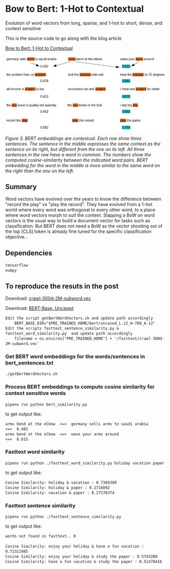 # Bow to Bert: 1-Hot to Contextual
Evolution of word vectors from long, sparse, and 1-hot to short, dense, and context sensitive

This is the source code to go along with the blog article

[Bow to Bert: 1-Hot to Contextual](http://xplordat.com/2019/07/22/bow-to-bert-1-hot-to-contextual/)

![Context sensitive embeddings with BERT](./images/bert-similarity.jpg "Context sensitive embeddings with BERT")

*Figure 3. BERT embeddings are contextual. Each row show three sentences. The sentence in the middle expresses the same context as the sentence on its right, but different from the one on its left. All three sentences in the row have a word in common. The numbers show the computed cosine-similarity between the indicated word pairs. BERT embedding for the word in the middle is more similar to the same word on the right than the one on the left.*

##  Summary

Word vectors have evolved over the years to know the difference between "record the play" vs "play the record". They have evolved from a 1-hot world where every word was orthogonal to every other word, to a place where word vectors morph to suit the context. Slapping a BoW on word vectors is the usual way to build a document vector for tasks such as classification. But BERT does not need a BoW as the vector shooting out of the top [CLS] token is already fine tuned for the specific classification objective...

##	Dependencies
	tensorflow
	numpy

## To reproduce the resuts in the post

Download: [crawl-300d-2M-subword.vec](https://dl.fbaipublicfiles.com/fasttext/vectors-english/crawl-300d-2M-subword.zip)

Download: [BERT-Base, Uncased](https://storage.googleapis.com/bert_models/2018_10_18/uncased_L-12_H-768_A-12.zip)

	Edit the script getBertWordVectors.sh and update path accordingly
		BERT_BASE_DIR="$PRE_TRAINED_HOME/bert/uncased_L-12_H-768_A-12"
	Edit the scripts fasttext_sentence_similarity.py & fasttext_word_similarity.py  and update path accordingly
		filename = os.environ["PRE_TRAINED_HOME"] + '/fasttext/crawl-300d-2M-subword.vec'

### Get BERT word embeddings for the words/sentences in bert_sentences.txt

	./getBertWordVectors.sh

### Process BERT embeddings to compute cosine similarity for context sensitive words

	pipenv run python bert_similarity.py

to get output like:

	arms bend at the elbow  <=>  germany sells arms to saudi arabia 			<=>  0.482
	arms bend at the elbow  <=>  wave your arms around 						<=>  0.615
	

### Fasttext word similarity

	pipenv run python ./fasttext_word_similarity.py holiday vacation paper

to get output like:

	Cosine Similarity: holiday & vacation : 0.7388389
	Cosine Similarity: holiday & paper : 0.2716892
	Cosine Similarity: vacation & paper : 0.27176374

### Fasttext sentence similarity

	pipenv run python ./fasttext_sentence_similarity.py

to get output like:

	words not found in fasttext.. 0

	Cosine Similarity: enjoy your holiday & have a fun vacation : 0.72311985
	Cosine Similarity: enjoy your holiday & study the paper : 0.5743288
	Cosine Similarity: have a fun vacation & study the paper : 0.51478416

